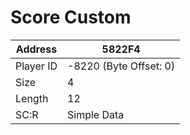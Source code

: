
#  Score Custom
Address   | 5822F4
----------|-------------
Player ID | -8220 (Byte Offset: 0)
Size 	  | 4
Length 	  | 12
SC:R      | Simple Data


